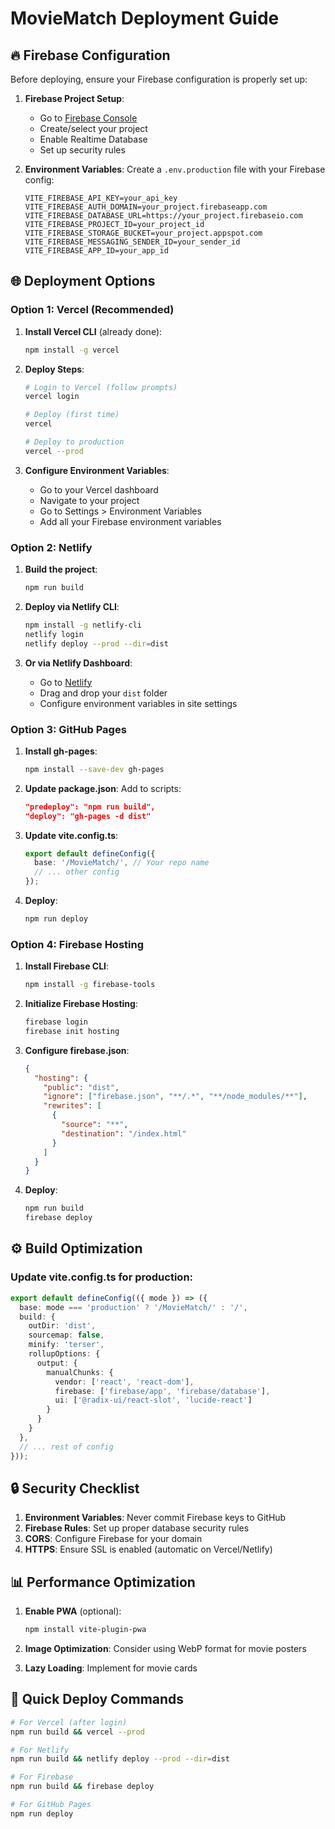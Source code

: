 # MovieMatch Deployment Guide

## 🔥 Firebase Configuration
Before deploying, ensure your Firebase configuration is properly set up:

1. **Firebase Project Setup**:
   - Go to [Firebase Console](https://console.firebase.google.com/)
   - Create/select your project
   - Enable Realtime Database
   - Set up security rules

2. **Environment Variables**:
   Create a `.env.production` file with your Firebase config:
   ```
   VITE_FIREBASE_API_KEY=your_api_key
   VITE_FIREBASE_AUTH_DOMAIN=your_project.firebaseapp.com
   VITE_FIREBASE_DATABASE_URL=https://your_project.firebaseio.com
   VITE_FIREBASE_PROJECT_ID=your_project_id
   VITE_FIREBASE_STORAGE_BUCKET=your_project.appspot.com
   VITE_FIREBASE_MESSAGING_SENDER_ID=your_sender_id
   VITE_FIREBASE_APP_ID=your_app_id
   ```

## 🌐 Deployment Options

### Option 1: Vercel (Recommended)

1. **Install Vercel CLI** (already done):
   ```bash
   npm install -g vercel
   ```

2. **Deploy Steps**:
   ```bash
   # Login to Vercel (follow prompts)
   vercel login
   
   # Deploy (first time)
   vercel
   
   # Deploy to production
   vercel --prod
   ```

3. **Configure Environment Variables**:
   - Go to your Vercel dashboard
   - Navigate to your project
   - Go to Settings > Environment Variables
   - Add all your Firebase environment variables

### Option 2: Netlify

1. **Build the project**:
   ```bash
   npm run build
   ```

2. **Deploy via Netlify CLI**:
   ```bash
   npm install -g netlify-cli
   netlify login
   netlify deploy --prod --dir=dist
   ```

3. **Or via Netlify Dashboard**:
   - Go to [Netlify](https://netlify.com)
   - Drag and drop your `dist` folder
   - Configure environment variables in site settings

### Option 3: GitHub Pages

1. **Install gh-pages**:
   ```bash
   npm install --save-dev gh-pages
   ```

2. **Update package.json**:
   Add to scripts:
   ```json
   "predeploy": "npm run build",
   "deploy": "gh-pages -d dist"
   ```

3. **Update vite.config.ts**:
   ```typescript
   export default defineConfig({
     base: '/MovieMatch/', // Your repo name
     // ... other config
   });
   ```

4. **Deploy**:
   ```bash
   npm run deploy
   ```

### Option 4: Firebase Hosting

1. **Install Firebase CLI**:
   ```bash
   npm install -g firebase-tools
   ```

2. **Initialize Firebase Hosting**:
   ```bash
   firebase login
   firebase init hosting
   ```

3. **Configure firebase.json**:
   ```json
   {
     "hosting": {
       "public": "dist",
       "ignore": ["firebase.json", "**/.*", "**/node_modules/**"],
       "rewrites": [
         {
           "source": "**",
           "destination": "/index.html"
         }
       ]
     }
   }
   ```

4. **Deploy**:
   ```bash
   npm run build
   firebase deploy
   ```

## ⚙️ Build Optimization

### Update vite.config.ts for production:
```typescript
export default defineConfig(({ mode }) => ({
  base: mode === 'production' ? '/MovieMatch/' : '/',
  build: {
    outDir: 'dist',
    sourcemap: false,
    minify: 'terser',
    rollupOptions: {
      output: {
        manualChunks: {
          vendor: ['react', 'react-dom'],
          firebase: ['firebase/app', 'firebase/database'],
          ui: ['@radix-ui/react-slot', 'lucide-react']
        }
      }
    }
  },
  // ... rest of config
}));
```

## 🔒 Security Checklist

1. **Environment Variables**: Never commit Firebase keys to GitHub
2. **Firebase Rules**: Set up proper database security rules
3. **CORS**: Configure Firebase for your domain
4. **HTTPS**: Ensure SSL is enabled (automatic on Vercel/Netlify)

## 📊 Performance Optimization

1. **Enable PWA** (optional):
   ```bash
   npm install vite-plugin-pwa
   ```

2. **Image Optimization**: Consider using WebP format for movie posters

3. **Lazy Loading**: Implement for movie cards

## 🚀 Quick Deploy Commands

```bash
# For Vercel (after login)
npm run build && vercel --prod

# For Netlify
npm run build && netlify deploy --prod --dir=dist

# For Firebase
npm run build && firebase deploy

# For GitHub Pages
npm run deploy
```
